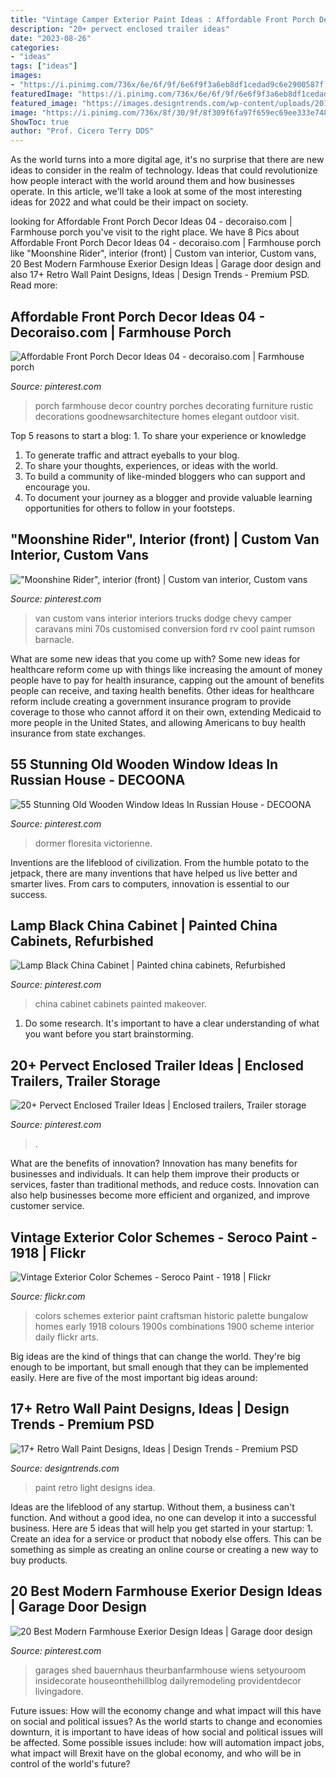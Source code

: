 ```yaml
---
title: "Vintage Camper Exterior Paint Ideas : Affordable Front Porch Decor Ideas 04"
description: "20+ pervect enclosed trailer ideas"
date: "2023-08-26"
categories:
- "ideas"
tags: ["ideas"]
images:
- "https://i.pinimg.com/736x/6e/6f/9f/6e6f9f3a6eb8df1cedad9c6e2900587f.jpg"
featuredImage: "https://i.pinimg.com/736x/6e/6f/9f/6e6f9f3a6eb8df1cedad9c6e2900587f.jpg"
featured_image: "https://images.designtrends.com/wp-content/uploads/2015/10/17151136/Light-Blue-Retro-Wall-Paint-Idea1.jpg"
image: "https://i.pinimg.com/736x/8f/30/9f/8f309f6fa97f659ec69ee333e7481159.jpg"
ShowToc: true
author: "Prof. Cicero Terry DDS"
---
```



As the world turns into a more digital age, it's no surprise that there are new ideas to consider in the realm of technology. Ideas that could revolutionize how people interact with the world around them and how businesses operate. In this article, we'll take a look at some of the most interesting ideas for 2022 and what could be their impact on society.

	

		
looking for Affordable Front Porch Decor Ideas 04 - decoraiso.com | Farmhouse porch you've visit to the right place. We have 8 Pics about Affordable Front Porch Decor Ideas 04 - decoraiso.com | Farmhouse porch like &quot;Moonshine Rider&quot;, interior (front) | Custom van interior, Custom vans, 20 Best Modern Farmhouse Exerior Design Ideas | Garage door design and also 17+ Retro Wall Paint Designs, Ideas | Design Trends - Premium PSD. Read more:
		
    
## Affordable Front Porch Decor Ideas 04 - Decoraiso.com | Farmhouse Porch

<img loading=lazy src="https://i.pinimg.com/736x/76/33/0c/76330c34cc6ad27ac649d1ae557ff441.jpg" onerror="this.onerror=null;this.src='https://tse3.mm.bing.net/th?id=OIP.Pg-Bm7zAL-ScDk7cCxCBsgHaNJ&amp;pid=15.1';" alt="Affordable Front Porch Decor Ideas 04 - decoraiso.com | Farmhouse porch">

_Source: pinterest.com_

>porch farmhouse decor country porches decorating furniture rustic decorations goodnewsarchitecture homes elegant outdoor visit. 

	

Top 5 reasons to start a blog: 1. To share your experience or knowledge
1. To generate traffic and attract eyeballs to your blog. 
2. To share your thoughts, experiences, or ideas with the world. 
3. To build a community of like-minded bloggers who can support and encourage you. 
4. To document your journey as a blogger and provide valuable learning opportunities for others to follow in your footsteps. 

    
## &quot;Moonshine Rider&quot;, Interior (front) | Custom Van Interior, Custom Vans

<img loading=lazy src="https://i.pinimg.com/736x/ec/5f/05/ec5f0520e332b9b23fdb90d5fb6bbdf2--custom-van-interior-vintage-caravans.jpg" onerror="this.onerror=null;this.src='https://tse1.mm.bing.net/th?id=OIP.HjuFtqAtKYzzk12qcqV2bAHaGB&amp;pid=15.1';" alt="&quot;Moonshine Rider&quot;, interior (front) | Custom van interior, Custom vans">

_Source: pinterest.com_

>van custom vans interior interiors trucks dodge chevy camper caravans mini 70s customised conversion ford rv cool paint rumson barnacle. 

	

What are some new ideas that you come up with?
Some new ideas for healthcare reform come up with things like increasing the amount of money people have to pay for health insurance, capping out the amount of benefits people can receive, and taxing health benefits. Other ideas for healthcare reform include creating a government insurance program to provide coverage to those who cannot afford it on their own, extending Medicaid to more people in the United States, and allowing Americans to buy health insurance from state exchanges.

    
## 55 Stunning Old Wooden Window Ideas In Russian House - DECOONA

<img loading=lazy src="https://i.pinimg.com/736x/1d/95/e2/1d95e206df76fcafeb9f72a5f4fc5cd8.jpg" onerror="this.onerror=null;this.src='https://tse4.mm.bing.net/th?id=OIP.a99o851PTF23HvoJQUYIpgHaJ_&amp;pid=15.1';" alt="55 Stunning Old Wooden Window Ideas In Russian House - DECOONA">

_Source: pinterest.com_

>dormer floresita victorienne. 

	

Inventions are the lifeblood of civilization. From the humble potato to the jetpack, there are many inventions that have helped us live better and smarter lives. From cars to computers, innovation is essential to our success.

    
## Lamp Black China Cabinet | Painted China Cabinets, Refurbished

<img loading=lazy src="https://i.pinimg.com/736x/8f/30/9f/8f309f6fa97f659ec69ee333e7481159.jpg" onerror="this.onerror=null;this.src='https://tse3.mm.bing.net/th?id=OIP.WUxH3x72eBpUDHrrxH-q8AHaKL&amp;pid=15.1';" alt="Lamp Black China Cabinet | Painted china cabinets, Refurbished">

_Source: pinterest.com_

>china cabinet cabinets painted makeover. 

	

1. Do some research. It's important to have a clear understanding of what you want before you start brainstorming.

    
## 20+ Pervect Enclosed Trailer Ideas | Enclosed Trailers, Trailer Storage

<img loading=lazy src="https://i.pinimg.com/736x/e9/eb/4f/e9eb4f7a6e4f75ef82a4e0d9280613dd.jpg" onerror="this.onerror=null;this.src='https://tse3.mm.bing.net/th?id=OIP.SqQGbbLt8R6uyqTPYBnm5gHaFj&amp;pid=15.1';" alt="20+ Pervect Enclosed Trailer Ideas | Enclosed trailers, Trailer storage">

_Source: pinterest.com_

>. 

	

What are the benefits of innovation?
Innovation has many benefits for businesses and individuals. It can help them improve their products or services, faster than traditional methods, and reduce costs. Innovation can also help businesses become more efficient and organized, and improve customer service.

    
## Vintage Exterior Color Schemes - Seroco Paint - 1918 | Flickr

<img loading=lazy src="https://c2.staticflickr.com/4/3075/3161627870_ccea957199_b.jpg" onerror="this.onerror=null;this.src='https://tse2.mm.bing.net/th?id=OIP.ZfzcXVP8RmrNiauBwyhV7QHaKE&amp;pid=15.1';" alt="Vintage Exterior Color Schemes - Seroco Paint - 1918 | Flickr">

_Source: flickr.com_

>colors schemes exterior paint craftsman historic palette bungalow homes early 1918 colours 1900s combinations 1900 scheme interior daily flickr arts. 

	

Big ideas are the kind of things that can change the world. They're big enough to be important, but small enough that they can be implemented easily. Here are five of the most important big ideas around: 

    
## 17+ Retro Wall Paint Designs, Ideas | Design Trends - Premium PSD

<img loading=lazy src="https://images.designtrends.com/wp-content/uploads/2015/10/17151136/Light-Blue-Retro-Wall-Paint-Idea1.jpg" onerror="this.onerror=null;this.src='https://tse2.mm.bing.net/th?id=OIP.SOhAvoThodJWPzJ59-d9AQHaE-&amp;pid=15.1';" alt="17+ Retro Wall Paint Designs, Ideas | Design Trends - Premium PSD">

_Source: designtrends.com_

>paint retro light designs idea. 

	

Ideas are the lifeblood of any startup. Without them, a business can't function. And without a good idea, no one can develop it into a successful business. Here are 5 ideas that will help you get started in your startup: 1. Create an idea for a service or product that nobody else offers. This can be something as simple as creating an online course or creating a new way to buy products. 
    
## 20 Best Modern Farmhouse Exerior Design Ideas | Garage Door Design

<img loading=lazy src="https://i.pinimg.com/736x/6e/6f/9f/6e6f9f3a6eb8df1cedad9c6e2900587f.jpg" onerror="this.onerror=null;this.src='https://tse2.mm.bing.net/th?id=OIP.zumGLrT28nvTU3g9okUFSQHaLH&amp;pid=15.1';" alt="20 Best Modern Farmhouse Exerior Design Ideas | Garage door design">

_Source: pinterest.com_

>garages shed bauernhaus theurbanfarmhouse wiens setyouroom insidecorate houseonthehillblog dailyremodeling providentdecor livingadore. 

	

Future issues: How will the economy change and what impact will this have on social and political issues?
As the world starts to change and economies downturn, it is important to have ideas of how social and political issues will be affected. Some possible issues include: how will automation impact jobs, what impact will Brexit have on the global economy, and who will be in control of the world's future?

